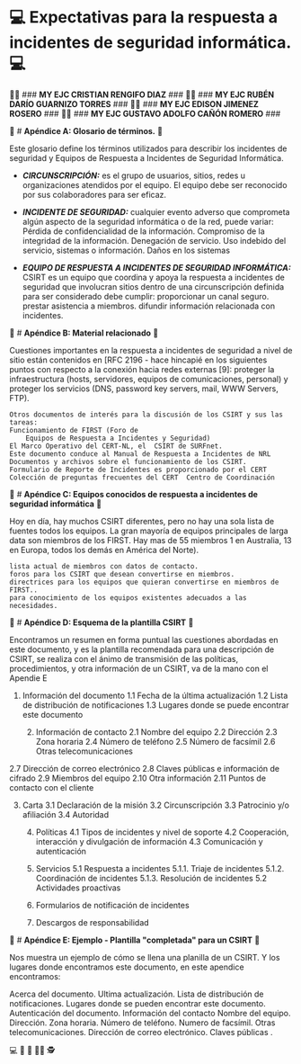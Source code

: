 # :computer: **Expectativas para la respuesta a incidentes de seguridad informática.** :computer:

:policeman: ### **MY EJC CRISTIAN RENGIFO DIAZ** ###
:policeman: ### **MY EJC RUBÉN DARÍO GUARNIZO TORRES** ###
:policeman: ### **MY EJC EDISON JIMENEZ ROSERO** ###
:policeman: ### **MY EJC GUSTAVO ADOLFO CAÑÓN ROMERO** ###


:scroll: # **Apéndice A: Glosario de términos.** :scroll:


Este glosario define los términos utilizados para describir los incidentes de seguridad y Equipos de Respuesta a Incidentes de Seguridad Informática. 

+ ***CIRCUNSCRIPCIÓN:*** es el grupo de usuarios, sitios, redes u organizaciones atendidos por el equipo.  El
      equipo debe ser reconocido por sus colaboradores para ser eficaz.

+ ***INCIDENTE DE SEGURIDAD:*** cualquier evento adverso que comprometa algún aspecto de la seguridad informática o de la red, puede variar: 
	Pérdida de confidencialidad de la información.
  	Compromiso de la integridad de la información.
 	Denegación de servicio.
 	Uso indebido del servicio, sistemas o información.
     	Daños en los sistemas

+ ***EQUIPO DE RESPUESTA A INCIDENTES DE SEGURIDAD INFORMÁTICA:*** CSIRT es un equipo que coordina y apoya la respuesta a incidentes de seguridad que involucran sitios dentro de una circunscripción definida para ser considerado debe cumplir:
	proporcionar un canal seguro.
	prestar asistencia a miembros.
	difundir información relacionada con incidentes.

:scroll: # **Apéndice B: Material relacionado** :scroll:

Cuestiones importantes en la respuesta a incidentes de seguridad a nivel de sitio están contenidos en [RFC 2196 - hace hincapié en los siguientes puntos con respecto a la conexión hacia redes externas [9]: 
proteger la infraestructura (hosts, servidores, equipos de comunicaciones, personal) y proteger los servicios (DNS, password key servers, mail, WWW Servers, FTP).

	Otros documentos de interés para la discusión de los CSIRT y sus las tareas:
	Funcionamiento de FIRST (Foro de
    	Equipos de Respuesta a Incidentes y Seguridad)
	El Marco Operativo del CERT-NL, el  CSIRT de SURFnet.
	Este documento conduce al Manual de Respuesta a Incidentes de NRL
	Documentos y archivos sobre el funcionamiento de los CSIRT.
	Formulario de Reporte de Incidentes es proporcionado por el CERT
	Colección de preguntas frecuentes del CERT  Centro de Coordinación

:scroll: # **Apéndice C: Equipos conocidos de respuesta a incidentes de seguridad informática** :scroll:

Hoy en día, hay muchos CSIRT diferentes, pero no hay una sola lista de fuentes todos los equipos. La gran mayoría de  equipos principales de larga data son miembros de los FIRST. Hay mas de 55 miembros 1 en Australia, 13 en Europa, todos los demás en América del Norte).

	lista actual de miembros con datos de contacto.
	foros para los CSIRT que desean convertirse en miembros.
	directrices para los equipos que quieran convertirse en miembros de FIRST..
	para conocimiento de los equipos existentes adecuados a las necesidades.

:scroll: # **Apéndice D: Esquema de la plantilla CSIRT** :scroll:

Encontramos un resumen en forma puntual las cuestiones abordadas en este documento, y es la plantilla recomendada para una descripción de CSIRT, se realiza con el ánimo de transmisión de las políticas, procedimientos, y otra información de un CSIRT, va de la mano con el Apendie E


1. Información del documento
      1.1 Fecha de la última actualización
      1.2 Lista de distribución de notificaciones
      1.3 Lugares donde se puede encontrar este documento

      2. Información de contacto
      2.1 Nombre del equipo
      2.2 Dirección
      2.3 Zona horaria
      2.4 Número de teléfono
      2.5 Número de facsímil
      2.6 Otras telecomunicaciones

 2.7 Dirección de correo electrónico
      2.8 Claves públicas e información de cifrado
      2.9 Miembros del equipo
      2.10 Otra información
      2.11 Puntos de contacto con el cliente

3. Carta
      3.1 Declaración de la misión
      3.2 Circunscripción
      3.3 Patrocinio y/o afiliación
      3.4 Autoridad

      4. Políticas
      4.1 Tipos de incidentes y nivel de soporte
      4.2 Cooperación, interacción y divulgación de información
      4.3 Comunicación y autenticación

      5. Servicios
      5.1 Respuesta a incidentes
           5.1.1. Triaje de incidentes
           5.1.2. Coordinación de incidentes
           5.1.3. Resolución de incidentes
      5.2 Actividades proactivas

      6. Formularios de notificación de incidentes
      7. Descargos de responsabilidad

:scroll: # **Apéndice E: Ejemplo - Plantilla "completada" para un CSIRT** :scroll:


Nos muestra un ejemplo de cómo se llena una planilla de un CSIRT. Y los lugares donde encontramos este documento, en este apendice encontramos: 

Acerca del documento.
Ultima actualización.
Lista de distribución de notificaciones.
Lugares donde se pueden encontrar este documento.
Autenticación del documento.
Información del contacto 
Nombre del equipo.
Dirección.
Zona horaria.
Número de teléfono.
Numero de facsímil.
Otras telecomunicaciones.
Dirección de correo electrónico.
Claves públicas .

:computer:
:mag_right:
:scroll:
:policeman:
:detective:
